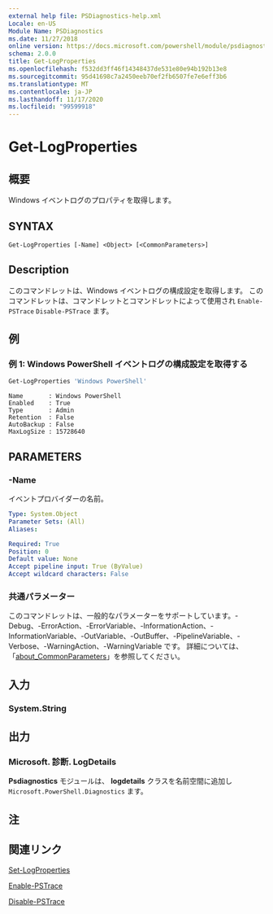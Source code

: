```yaml
---
external help file: PSDiagnostics-help.xml
Locale: en-US
Module Name: PSDiagnostics
ms.date: 11/27/2018
online version: https://docs.microsoft.com/powershell/module/psdiagnostics/get-logproperties?view=powershell-7.2&WT.mc_id=ps-gethelp
schema: 2.0.0
title: Get-LogProperties
ms.openlocfilehash: f532dd3ff46f14348437de531e80e94b192b13e8
ms.sourcegitcommit: 95d41698c7a2450eeb70ef2fb6507fe7e6eff3b6
ms.translationtype: MT
ms.contentlocale: ja-JP
ms.lasthandoff: 11/17/2020
ms.locfileid: "99599918"
---
```

# Get-LogProperties

## 概要
Windows イベントログのプロパティを取得します。

## SYNTAX

```
Get-LogProperties [-Name] <Object> [<CommonParameters>]
```

## Description

このコマンドレットは、Windows イベントログの構成設定を取得します。 このコマンドレットは、コマンドレットとコマンドレットによって使用され `Enable-PSTrace` `Disable-PSTrace` ます。

## 例

### 例 1: Windows PowerShell イベントログの構成設定を取得する

```powershell
Get-LogProperties 'Windows PowerShell'
```

```Output
Name       : Windows PowerShell
Enabled    : True
Type       : Admin
Retention  : False
AutoBackup : False
MaxLogSize : 15728640
```

## PARAMETERS

### -Name

イベントプロバイダーの名前。

```yaml
Type: System.Object
Parameter Sets: (All)
Aliases:

Required: True
Position: 0
Default value: None
Accept pipeline input: True (ByValue)
Accept wildcard characters: False
```

### 共通パラメーター

このコマンドレットは、一般的なパラメーターをサポートしています。-Debug、-ErrorAction、-ErrorVariable、-InformationAction、-InformationVariable、-OutVariable、-OutBuffer、-PipelineVariable、-Verbose、-WarningAction、-WarningVariable です。 詳細については、「[about_CommonParameters](https://go.microsoft.com/fwlink/?LinkID=113216)」を参照してください。

## 入力

### System.String

## 出力

### Microsoft. 診断. LogDetails

**Psdiagnostics** モジュールは、 **logdetails** クラスを名前空間に追加し `Microsoft.PowerShell.Diagnostics` ます。

## 注

## 関連リンク

[Set-LogProperties](Set-LogProperties.md)

[Enable-PSTrace](Enable-PSTrace.md)

[Disable-PSTrace](Disable-PSTrace.md)

